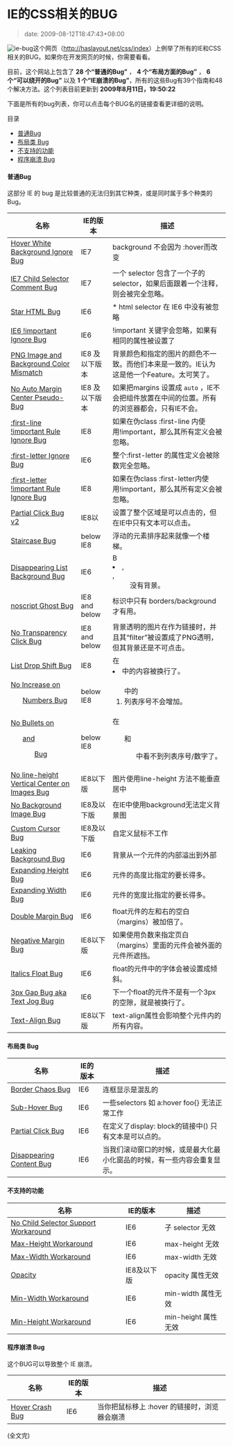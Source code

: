 # IE的CSS相关的BUG
>date: 2009-08-12T18:47:43+08:00


![ie-bug](../wp-content/uploads/2009/08/ie-bug.jpg "ie-bug")这个网页（<http://haslayout.net/css/index>）上例举了所有的IE和CSS相关的BUG。如果你在开发网页的时候，你需要看看。


目前，这个网站上包含了 **28 个“普通的Bug”** ， **4 个“布局方面的Bug”** ， **6 个“可以绕开的Bug”** 以及 **1 个“IE崩溃的Bug”**，所有的这些Bug有39个指南和48个解决方法。这个列表目前更新到 **2009年8月11日，19:50:22** 


下面是所有的bug列表，你可以点击每个BUG名的链接查看更详细的说明。




目录



* [普通Bug](#%E6%99%AE%E9%80%9ABug "普通Bug")
* [布局类 Bug](#%E5%B8%83%E5%B1%80%E7%B1%BB_Bug "布局类 Bug")
* [不支持的功能](#%E4%B8%8D%E6%94%AF%E6%8C%81%E7%9A%84%E5%8A%9F%E8%83%BD "不支持的功能")
* [程序崩溃 Bug](#%E7%A8%8B%E5%BA%8F%E5%B4%A9%E6%BA%83_Bug "程序崩溃 Bug")

#### 普通Bug


这部分 IE 的 bug 是比较普通的无法归到其它种类，或是同时属于多个种类的Bug。





| 名称 | IE的版本 | 描述 |
| --- | --- | --- |
| [Hover White Background Ignore Bug](http://haslayout.net/css/view?tut=Hover-White-Background-Ignore-Bug "'Hover White Background Ignore Bug' tutorial") | IE7 | background 不会因为 :hover而改变 |
| [IE7 Child Selector Comment Bug](http://haslayout.net/css/view?tut=IE7-Child-Selector-Comment-Bug "'IE7 Child Selector Comment Bug' tutorial") | IE7 | 一个 selector 包含了一个子的selector，如果后面跟着一个注释，则会被完全忽略。 |
| [Star HTML Bug](http://haslayout.net/css/view?tut=Star-HTML-Bug "'Star HTML Bug' tutorial") | IE6 | \* html selector 在 IE6 中没有被忽略 |
| [IE6 !important Ignore Bug](http://haslayout.net/css/view?tut=IE6--important-Ignore-Bug "'IE6 !important Ignore Bug' tutorial") | IE6 | !important 关键字会忽略，如果有相同的属性被设置了 |
| [PNG Image and Background Color Mismatch](http://haslayout.net/css/view?tut=PNG-Image-and-Background-Color-Mismatch "'PNG Image and Background Color Mismatch' tutorial") | IE8 及以下版本 | 背景颜色和指定的图片的颜色不一致。而他们本来是一致的。IE认为这是他一个Feature。太可笑了。 |
| [No Auto Margin Center Pseudo-Bug](http://haslayout.net/css/view?tut=No-Auto-Margin-Center-Pseudo-Bug "'No Auto Margin Center Pseudo-Bug' tutorial") | IE8 及以下版本 | 如果把margins 设置成 `auto` ，IE不会把组件放置在中间的位置。所有的浏览器都会，只有IE不会。 |
| [:first-line !important Rule Ignore Bug](http://haslayout.net/css/view?tut=-first-line--important-Rule-Ignore-Bug "':first-line !important Rule Ignore Bug' tutorial") | IE8 | 如果在伪class :first-line 内使用!important，那么其所有定义会被忽略。 |
| [:first-letter Ignore Bug](http://haslayout.net/css/view?tut=-first-letter-Ignore-Bug "':first-letter Ignore Bug' tutorial") | IE6 | 整个:first-letter 的属性定义会被除数完全忽略。 |
| [:first-letter !important Rule Ignore Bug](http://haslayout.net/css/view?tut=-first-letter--important-Rule-Ignore-Bug "':first-letter !important Rule Ignore Bug' tutorial") | IE8 | 如果在伪class :first-letter内使用!important，那么其所有定义会被忽略。 |
| [Partial Click Bug v2](http://haslayout.net/css/view?tut=Partial-Click-Bug-v2 "'Partial Click Bug v2' tutorial") | IE8以 | 设置了整个区域是可以点击的，但在IE中只有文本可以点击。 |
| [Staircase Bug](http://haslayout.net/css/view?tut=Staircase-Bug "'Staircase Bug' tutorial") | below IE8 | 浮动的元素排序起来就像一个楼梯。 |
| [Disappearing List Background Bug](http://haslayout.net/css/view?tut=Disappearing-List-Background-Bug "'Disappearing List Background Bug' tutorial") | IE6 | B <li>, <dt>, <dd> 没有背景。 |
| [noscript Ghost Bug](http://haslayout.net/css/view?tut=noscript-Ghost-Bug "'noscript Ghost Bug' tutorial") | IE8 and below | <noscript> 标识中只有 borders/background 才有用。 |
| [No Transparency Click Bug](http://haslayout.net/css/view?tut=No-Transparency-Click-Bug "'No Transparency Click Bug' tutorial") | IE8 and below | 背景透明的图片在作为链接时，并且其“filter”被设置成了PNG透明，但其背景还是不可点击。 |
| [List Drop Shift Bug](http://haslayout.net/css/view?tut=List-Drop-Shift-Bug "'List Drop Shift Bug' tutorial") | IE8 | 在<li>中的内容被换行了。 |
| [No Increase on <ol> Numbers Bug](http://haslayout.net/css/view?tut=No-Increase-on--ol--Numbers-Bug "'No Increase on <ol> Numbers Bug' tutorial") | below IE8 | <ol> 中的 <li> 列表序号不会增加。 |
| [No Bullets on <ul> and <ol> Bug](http://haslayout.net/css/view?tut=No-Bullets-on--ul--and--ol--Bug "'No Bullets on <ul> and <ol> Bug' tutorial") | below IE8 | 在<ul> 和 <ol> 中看不到列表序号/数字了。 |
| [No line-height Vertical Center on Images Bug](http://haslayout.net/css/view?tut=No-line-height-Vertical-Center-on-Images-Bug "'No line-height Vertical Center on Images Bug' tutorial") | IE8以下版 | 图片使用line-height 方法不能垂直居中 |
| [No Background Image Bug](http://haslayout.net/css/view?tut=No-Background-Image-Bug "'No Background Image Bug' tutorial") | IE8及以下版 | 在IE中使用background无法定义背景图 |
| [Custom Cursor Bug](http://haslayout.net/css/view?tut=Custom-Cursor-Bug "'Custom Cursor Bug' tutorial") | IE8及以下版 | 自定义鼠标不工作 |
| [Leaking Background Bug](http://haslayout.net/css/view?tut=Leaking-Background-Bug "'Leaking Background Bug' tutorial") | IE6 | 背景从一个元件的内部溢出到外部 |
| [Expanding Height Bug](http://haslayout.net/css/view?tut=Expanding-Height-Bug "'Expanding Height Bug' tutorial") | IE6 | 元件的高度比指定的要长得多。 |
| [Expanding Width Bug](http://haslayout.net/css/view?tut=Expanding-Width-Bug "'Expanding Width Bug' tutorial") | IE6 | 元件的宽度比指定的要长得多。 |
| [Double Margin Bug](http://haslayout.net/css/view?tut=Double-Margin-Bug "'Double Margin Bug' tutorial") | IE6 | float元件的左和右的空白（margins）被加倍了。 |
| [Negative Margin Bug](http://haslayout.net/css/view?tut=Negative-Margin-Bug "'Negative Margin Bug' tutorial") | IE8以下版 | 如果使用负数来指定页白（margins）里面的元件会被外面的元件所遮挡。 |
| [Italics Float Bug](http://haslayout.net/css/view?tut=Italics-Float-Bug "'Italics Float Bug' tutorial") | IE6 | float的元件中的字体会被设置成倾斜。 |
| [3px Gap Bug aka Text Jog Bug](http://haslayout.net/css/view?tut=3px-Gap-Bug-aka-Text-Jog-Bug "'3px Gap Bug aka Text Jog Bug' tutorial") | IE6 | 下一个float的元件不是有一个3px的空隙，就是被换行了。 |
| [Text-Align Bug](http://haslayout.net/css/view?tut=Text-Align-Bug "'Text-Align Bug' tutorial") | IE8以下版 | text-align属性会影响整个元件内的所有内容。 |


#### 布局类 Bug





| 名称 | IE的版本 | 描述 |
| --- | --- | --- |
| [Border Chaos Bug](http://haslayout.net/css/view?tut=Border-Chaos-Bug "'Border Chaos Bug' tutorial") | IE6 | 连框显示是混乱的 |
| [Sub-Hover Bug](http://haslayout.net/css/view?tut=Sub-Hover-Bug "'Sub-Hover Bug' tutorial") | IE6 | 一些selectors 如 a:hover foo{} 无法正常工作 |
| [Partial Click Bug](http://haslayout.net/css/view?tut=Partial-Click-Bug "'Partial Click Bug' tutorial") | IE6 | 在定义了display: block的链接中(<a>) 只有文本是可以点的。 |
| [Disappearing Content Bug](http://haslayout.net/css/view?tut=Disappearing-Content-Bug "'Disappearing Content Bug' tutorial") | IE6 | 当我们滚动窗口的时候，或是最大化最小化窗品的时候，有一些内容会重复显示。 |


#### 不支持的功能




| 名称 | IE的版本 | 描述 |
| --- | --- | --- |
| [No Child Selector Support Workaround](http://haslayout.net/css/view?tut=No-Child-Selector-Support-Workaround "'No Child Selector Support Workaround' tutorial") | IE6 | 子 selector 无效 |
| [Max-Height Workaround](http://haslayout.net/css/view?tut=Max-Height-Workaround "'Max-Height Workaround' tutorial") | IE6 | max-height 无效 |
| [Max-Width Workaround](http://haslayout.net/css/view?tut=Max-Width-Workaround "'Max-Width Workaround' tutorial") | IE6 | max-width 无效 |
| [Opacity](http://haslayout.net/css/view?tut=Opacity "'Opacity' tutorial") | IE8及以下版 | opacity 属性无效 |
| [Min-Width Workaround](http://haslayout.net/css/view?tut=Min-Width-Workaround "'Min-Width Workaround' tutorial") | IE6 | min-width 属性无效 |
| [Min-Height Workaround](http://haslayout.net/css/view?tut=Min-Height-Workaround "'Min-Height Workaround' tutorial") | IE6 | min-height 属性无效 |


#### 程序崩溃 Bug


这个BUG可以导致整个 IE 崩溃。




| 名称 | IE的版本 | 描述 |
| --- | --- | --- |
| [Hover Crash Bug](http://haslayout.net/css/view?tut=Hover-Crash-Bug "'Hover Crash Bug' tutorial") | IE6 | 当你把鼠标移上 :hover 的链接时，浏览器会崩溃 |


(全文完)


